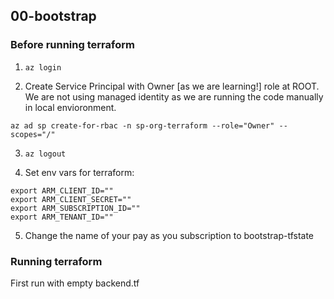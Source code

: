 ## 00-bootstrap

### Before running terraform

1. ```az login```

2. Create Service Principal with Owner [as we are learning!] role at ROOT. We are not using managed identity as we are running the code manually in local envioronment.

```
az ad sp create-for-rbac -n sp-org-terraform --role="Owner" --scopes="/"
```

3. ```az logout```

4. Set env vars for terraform:

```
export ARM_CLIENT_ID=""
export ARM_CLIENT_SECRET=""
export ARM_SUBSCRIPTION_ID=""
export ARM_TENANT_ID=""
```
5. Change the name of your pay as you subscription to bootstrap-tfstate

### Running terraform
First run with empty backend.tf
